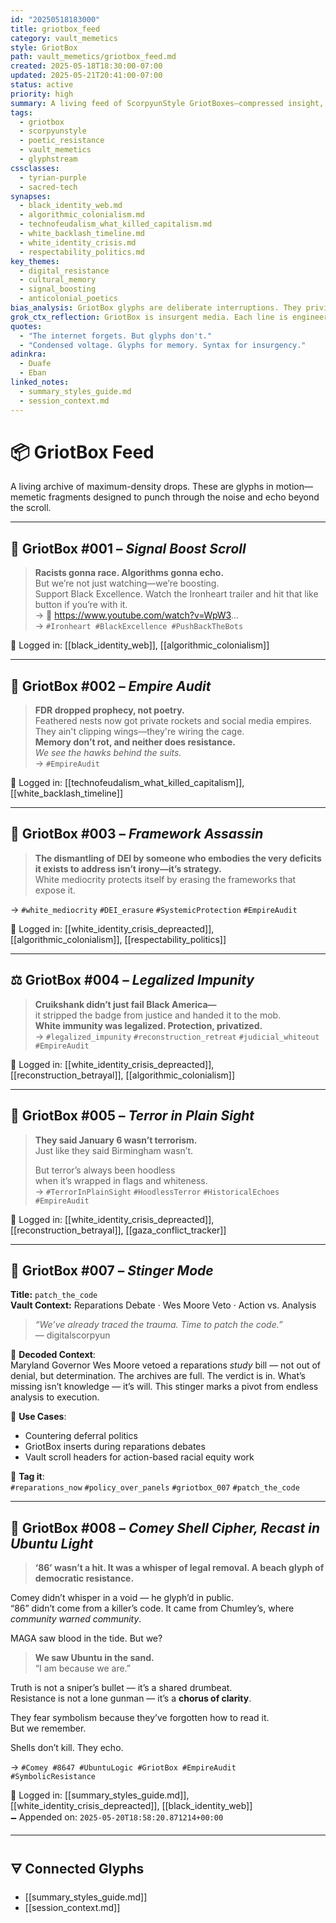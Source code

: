 ```yaml
---
id: "20250518183000"
title: griotbox_feed
category: vault_memetics
style: GriotBox
path: vault_memetics/griotbox_feed.md
created: 2025-05-18T18:30:00-07:00
updated: 2025-05-21T20:41:00-07:00
status: active
priority: high
summary: A living feed of ScorpyunStyle GriotBoxes—compressed insight, poetic fire, and rhetorical voltage engineered for resistance, remembrance, and digital disruption.
tags:
  - griotbox
  - scorpyunstyle
  - poetic_resistance
  - vault_memetics
  - glyphstream
cssclasses:
  - tyrian-purple
  - sacred-tech
synapses:
  - black_identity_web.md
  - algorithmic_colonialism.md
  - technofeudalism_what_killed_capitalism.md
  - white_backlash_timeline.md
  - white_identity_crisis.md
  - respectability_politics.md
key_themes:
  - digital_resistance
  - cultural_memory
  - signal_boosting
  - anticolonial_poetics
bias_analysis: GriotBox glyphs are deliberate interruptions. They privilege clarity over neutrality and metaphor over metrics. These are not balanced takes—they’re sharpened.
grok_ctx_reflection: GriotBox is insurgent media. Each line is engineered for mnemonic impact, weaponized clarity, and archival disruption. It's not just poetic—it's strategic syntax for survivors.
quotes:
  - "The internet forgets. But glyphs don't."
  - "Condensed voltage. Glyphs for memory. Syntax for insurgency."
adinkra:
  - Duafe
  - Eban
linked_notes:
  - summary_styles_guide.md
  - session_context.md
---
```


# 📦 GriotBox Feed

A living archive of maximum-density drops. These are glyphs in motion—memetic fragments designed to punch through the noise and echo beyond the scroll.

---

## 🧠 GriotBox #001 – *Signal Boost Scroll*

> **Racists gonna race. Algorithms gonna echo.**  
> But we’re not just watching—we’re boosting.  
> Support Black Excellence. Watch the Ironheart trailer and hit that like button if you’re with it.  
→ 🎥 https://www.youtube.com/watch?v=WpW3...  
→ `#Ironheart #BlackExcellence #PushBackTheBots`

📍 Logged in: [[black_identity_web]], [[algorithmic_colonialism]]

---

## 🦅 GriotBox #002 – *Empire Audit*

> **FDR dropped prophecy, not poetry.**  
> Feathered nests now got private rockets and social media empires.  
> They ain't clipping wings—they're wiring the cage.  
> **Memory don’t rot, and neither does resistance.**  
> _We see the hawks behind the suits._  
→ `#EmpireAudit`

📍 Logged in: [[technofeudalism_what_killed_capitalism]], [[white_backlash_timeline]]

---

## 🩻 GriotBox #003 – *Framework Assassin*

> **The dismantling of DEI by someone who embodies the very deficits it exists to address isn’t irony—it’s strategy.**  
> White mediocrity protects itself by erasing the frameworks that expose it.

→ `#white_mediocrity` `#DEI_erasure` `#SystemicProtection` `#EmpireAudit`

📍 Logged in: [[white_identity_crisis_depreacted]], [[algorithmic_colonialism]], [[respectability_politics]]

---

## ⚖️ GriotBox #004 – *Legalized Impunity*

> **Cruikshank didn’t just fail Black America—**  
> it stripped the badge from justice and handed it to the mob.  
> **White immunity was legalized. Protection, privatized.**  
→ `#legalized_impunity` `#reconstruction_retreat` `#judicial_whiteout` `#EmpireAudit`

📍 Logged in: [[white_identity_crisis_depreacted]], [[reconstruction_betrayal]], [[algorithmic_colonialism]]

---

## 🧨 GriotBox #005 – *Terror in Plain Sight*

> **They said January 6 wasn’t terrorism.**  
> Just like they said Birmingham wasn’t.  
>  
> But terror’s always been hoodless  
> when it’s wrapped in flags and whiteness.  
→ `#TerrorInPlainSight` `#HoodlessTerror` `#HistoricalEchoes` `#EmpireAudit`

📍 Logged in: [[white_identity_crisis_depreacted]], [[reconstruction_betrayal]], [[gaza_conflict_tracker]]

---

## 🦂 GriotBox #007 – *Stinger Mode*

**Title:** `patch_the_code`  
**Vault Context:** Reparations Debate · Wes Moore Veto · Action vs. Analysis

> _“We’ve already traced the trauma. Time to patch the code.”_  
> — digitalscorpyun

🧠 **Decoded Context**:  
Maryland Governor Wes Moore vetoed a reparations _study_ bill — not out of denial, but determination. The archives are full. The verdict is in. What’s missing isn’t knowledge — it’s will. This stinger marks a pivot from endless analysis to execution.

💾 **Use Cases**:
- Countering deferral politics  
- GriotBox inserts during reparations debates  
- Vault scroll headers for action-based racial equity work  

🔗 **Tag it**:  
`#reparations_now` `#policy_over_panels` `#griotbox_007` `#patch_the_code`

---

## 🐚 GriotBox #008 – *Comey Shell Cipher, Recast in Ubuntu Light*

> **‘86’ wasn’t a hit. It was a whisper of legal removal. A beach glyph of democratic resistance.**

Comey didn’t whisper in a void — he glyph’d in public.  
“86” didn’t come from a killer’s code. It came from Chumley’s, where *community warned community*.

MAGA saw blood in the tide. But we?

> **We saw Ubuntu in the sand.**  
> “I am because we are.”

Truth is not a sniper’s bullet — it’s a shared drumbeat.  
Resistance is not a lone gunman — it’s a **chorus of clarity**.

They fear symbolism because they’ve forgotten how to read it.  
But we remember.

Shells don’t kill. They echo.

→ `#Comey #8647 #UbuntuLogic #GriotBox #EmpireAudit #SymbolicResistance`

📍 Logged in: [[summary_styles_guide.md]], [[white_identity_crisis_depreacted]], [[black_identity_web]]  
🗕️ Appended on: `2025-05-20T18:58:20.871214+00:00`

---

## 🜃 Connected Glyphs

- [[summary_styles_guide.md]]  
- [[session_context.md]]

